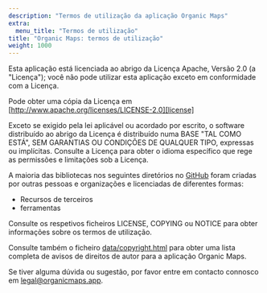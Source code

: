 ```yaml
---
description: "Termos de utilização da aplicação Organic Maps"
extra:
  menu_title: "Termos de utilização"
title: "Organic Maps: termos de utilização"
weight: 1000
---
```


Esta aplicação está licenciada ao abrigo da Licença Apache, Versão 2.0 (a
"Licença"); você não pode utilizar esta aplicação exceto em conformidade com
a Licença.

Pode obter uma cópia da Licença em
[http://www.apache.org/licenses/LICENSE-2.0][license]

Exceto se exigido pela lei aplicável ou acordado por escrito, o software
distribuído ao abrigo da Licença é distribuído numa BASE "TAL COMO ESTÁ",
SEM GARANTIAS OU CONDIÇÕES DE QUALQUER TIPO, expressas ou
implícitas. Consulte a Licença para obter o idioma específico que rege as
permissões e limitações sob a Licença.

A maioria das bibliotecas nos seguintes diretórios no [GitHub][github] foram
criadas por outras pessoas e organizações e licenciadas de diferentes
formas:

- Recursos de terceiros
- ferramentas

Consulte os respetivos ficheiros LICENSE, COPYING ou NOTICE para obter
informações sobre os termos de utilização.

Consulte também o ficheiro [data/copyright.html][copyright] para obter uma
lista completa de avisos de direitos de autor para a aplicação Organic Maps.

Se tiver alguma dúvida ou sugestão, por favor entre em contacto connosco em
[legal@organicmaps.app](mailto:legal@organicmaps.app).

[github]: https://github.com/organicmaps/organicmaps/issues
[licença]: http://www.apache.org/licenses/LICENSE-2.0
[copyright]: https://htmlpreview.github.io/?https://github.com/organicmaps/organicmaps/master/data/copyright.html
